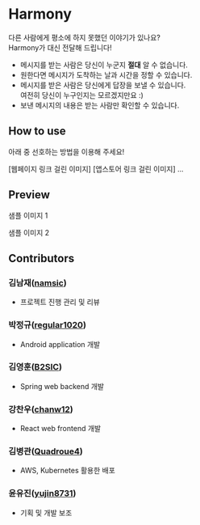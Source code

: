 # Harmony

다른 사람에게 평소에 하지 못했던 이야기가 있나요?  
Harmony가 대신 전달해 드립니다!
- 메시지를 받는 사람은 당신이 누군지 **절대** 알 수 없습니다.
- 원한다면 메시지가 도착하는 날과 시간을 정할 수 있습니다.
- 메시지를 받은 사람은 당신에게 답장을 보낼 수 있습니다.  
여전히 당신이 누구인지는 모르겠지만요 :)
- 보낸 메시지의 내용은 받는 사람만 확인할 수 있습니다.  

## How to use
아래 중 선호하는 방법을 이용해 주세요!

[웹페이지 링크 걸린 이미지]  [앱스토어 링크 걸린 이미지] ...

## Preview
샘플 이미지 1

샘플 이미지 2

## Contributors
### 김남재([namsic](http://github.com/namsic))
- 프로젝트 진행 관리 및 리뷰

### 박정규([regular1020](http://github.com/regular1020))
- Android application 개발

### 김영훈([B2SIC](http://github.com/B2SIC))
- Spring web backend 개발

### 강찬우([chanw12](http://github.com/chanw12))
- React web frontend 개발

### 김병관([Quadroue4](http://github.com/Quadroue4))
- AWS, Kubernetes 활용한 배포

### 윤유진([yujin8731](http://github.com/yujin8731))
- 기획 및 개발 보조
